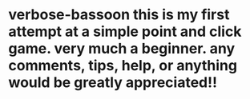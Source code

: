 # verbose-bassoon this is my first attempt at a simple point and click game. very much a beginner. any comments, tips, help, or anything would be greatly appreciated!!
